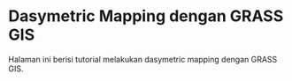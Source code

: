 # Dasymetric Mapping dengan GRASS GIS
Halaman ini berisi tutorial melakukan dasymetric mapping dengan GRASS GIS.
